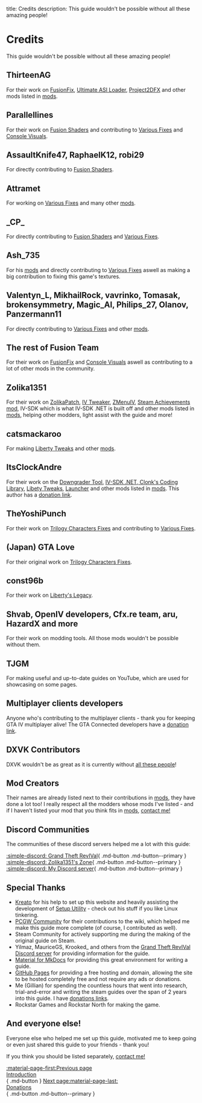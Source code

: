title: Credits
description: This guide wouldn't be possible without all these amazing people!

# Credits

This guide wouldn't be possible without all these amazing people!

## ThirteenAG
For their work on [FusionFix](essential-modding/fusionfix.md), [Ultimate ASI Loader](../mod-dependencies/#ultimate-asi-loader), [Project2DFX](essential-modding/project2dfx.md) and other mods listed in [mods](extras/mods.md).

## Parallellines
For their work on [Fusion Shaders](essential-modding/fusionfix.md) and contributing to [Various Fixes](essential-modding/variousfixes.md) and [Console Visuals](essential-modding/consolevisuals.md).

## AssaultKnife47, RaphaelK12, robi29
For directly contributing to [Fusion Shaders](essential-modding/fusionfix.md).

## Attramet
For working on [Various Fixes](essential-modding/variousfixes.md) and many other [mods](extras/mods.md).

## \_CP_
For directly contributing to [Fusion Shaders](essential-modding/fusionfix.md) and [Various Fixes](essential-modding/variousfixes.md).

## Ash_735
For his [mods](extras/mods.md) and directly contributing to [Various Fixes](essential-modding/variousfixes.md) aswell as making a big contribution to fixing this game's textures.


## Valentyn_L, MikhailRock, vavrinko, Tomasak, brokensymmetry, Magic_Al, Philips_27, Olanov, Panzermann11
For directly contributing to [Various Fixes](essential-modding/variousfixes.md) and other [mods](extras/mods.md).

## The rest of Fusion Team
For their work on [FusionFix](essential-modding/fusionfix.md) and [Console Visuals](essential-modding/consolevisuals.md) aswell as contributing to a lot of other mods in the community.

## Zolika1351
For their work on [ZolikaPatch](essential-modding/zolikapatch.md), [IV Tweaker](../extras/modloading/#iv-tweaker), [ZMenuIV](../extras/trainers/#zmenuiv), [Steam Achievements mod](https://zolika1351.pages.dev/mods/ivsteamachievements), IV-SDK which is what IV-SDK .NET is built off and other mods listed in [mods](extras/mods.md), helping other modders, light assist with the guide and more!

## catsmackaroo
For making [Liberty Tweaks](essential-modding/libertytweaks.md) and other [mods](extras/mods.md).

## ItsClockAndre
For their work on the [Downgrader Tool](downgrading.md), [IV-SDK .NET, Clonk's Coding Library](../mod-dependencies/#iv-sdk-net), [Libety Tweaks](essential-modding/libertytweaks.md), [Launcher](extras/launcher.md) and other mods listed in [mods](extras/mods.md). This author has a [donation link](support.md).

## TheYoshiPunch
For their work on [Trilogy Characters Fixes](essential-modding/charactersfixes.md) and contributing to [Various Fixes](essential-modding/variousfixes.md).

## (Japan) GTA Love
For their original work on [Trilogy Characters Fixes](essential-modding/charactersfixes.md).

## const96b
For their work on [Liberty's Legacy](../extras/trainers/#libertys-legacy).

## Shvab, OpenIV developers, Cfx.re team, aru, HazardX and more
For their work on modding tools. All those mods wouldn't be possible without them.

## TJGM
For making useful and up-to-date guides on YouTube, which are used for showcasing on some pages.

## Multiplayer clients developers
Anyone who's contributing to the multiplayer clients - thank you for keeping GTA IV multiplayer alive! The GTA Connected developers have a [donation link](support.md).

## DXVK Contributors
DXVK wouldn't be as great as it is currently without [all these people](https://github.com/doitsujin/dxvk/graphs/contributors)!

## Mod Creators
Their names are already listed next to their contributions in [mods](extras/mods.md), they have done a lot too! I really respect all the modders whose mods I've listed - and if I haven't listed your mod that you think fits in [mods](extras/mods.md), [contact me!](contact-me.md)

## Discord Communities
The communities of these discord servers helped me a lot with this guide:

[:simple-discord: Grand Theft RevIVal](https://discord.gg/Wn5eCWGcpb){ .md-button .md-button--primary } [:simple-discord: Zolika1351's Zone](https://discord.gg/KTxxZcNxCc){ .md-button .md-button--primary } [:simple-discord: My Discord server](https://discord.gg/zwmsQqExbQ){ .md-button .md-button--primary }

## Special Thanks
* [Kreato](https://github.com/kreatoo) for his help to set up this website and heavily assisting the development of [Setup Utility](../optimization/#setup-utility) - check out his stuff if you like Linux tinkering.
* [PCGW Community](https://www.pcgamingwiki.com/wiki/Grand_Theft_Auto_IV) for their contributions to the wiki, which helped me make this guide more complete (of course, I contributed as well).
* Steam Community for actively supporting me during the making of the original guide on Steam.
* Yilmaz, MauriceGS, Krooked_ and others from the [Grand Theft RevIVal Discord server](https://discord.gg/Wn5eCWGcpb) for providing information for the guide.
* [Material for MkDocs](https://squidfunk.github.io/mkdocs-material/) for providing this great environment for writing a guide.
* [GitHub Pages](https://pages.github.com/) for providing a free hosting and domain, allowing the site to be hosted completely free and not require any ads or donations.
* Me (Gillian) for spending the countless hours that went into research, trial-and-error and writing the steam guides over the span of 2 years into this guide. I have [donations links](support.md).
* Rockstar Games and Rockstar North for making the game.

## And everyone else!
Everyone else who helped me set up this guide, motivated me to keep going or even just shared this guide to your friends - thank you!

If you think you should be listed separately, [contact me!](contact-me.md)

[:material-page-first:Previous page <br>Introduction</br>](index.md){ .md-button } [Next page:material-page-last: <br>Donations</br>](support.md){ .md-button .md-button--primary }
